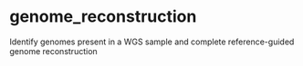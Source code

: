 # genome_reconstruction
Identify genomes present in a WGS sample and complete reference-guided genome reconstruction
